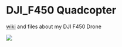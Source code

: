# DJI_F450 Quadcopter
[wiki](https://github.com/mathieuvenot/F450/wiki) and files about my DJI F450 Drone

![](https://github.com/mathieuvenot/F450/blob/master/00_Pictures/F450HD.png?raw=true)
